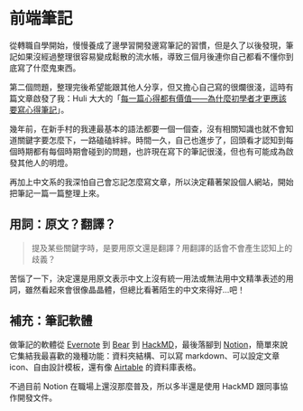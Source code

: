 # 前端筆記

從轉職自學開始，慢慢養成了邊學習開發邊寫筆記的習慣，但是久了以後發現，筆記如果沒經過整理很容易變成鬆散的流水帳，導致三個月後連你自己都看不懂你到底寫了什麼鬼東西。

第二個問題，整理完後希望能跟其他人分享，但又擔心自己寫的很爛很淺，這時有篇文章啟發了我：Huli 大大的「[每一篇心得都有價值——為什麼初學者才更應該要寫心得筆記](https://medium.com/hulis-blog/why-blogging-ab77fd8c6ffa)」。

幾年前，在新手村的我連最基本的語法都要一個一個查，沒有相關知識也就不會知道關鍵字要怎麼下，一路磕磕絆絆。時間一久，自己也進步了，回頭看才認知到每個時期都有每個時期會碰到的問題，也許現在寫下的筆記很淺，但也有可能成為啟發其他人的明燈。

再加上中文系的我深怕自己會忘記怎麼寫文章，所以決定藉著架設個人網站，開始把筆記一篇一篇整理上來。

## 用詞：原文？翻譯？

> 提及某些關鍵字時，是要用原文還是翻譯？用翻譯的話會不會產生認知上的歧義？

苦惱了一下，決定還是用原文表示中文上沒有統一用法或無法用中文精準表述的用詞，雖然看起來會很像晶晶體，但總比看著陌生的中文來得好...吧！

## 補充：筆記軟體

做筆記的軟體從 [Evernote](https://evernote.com/intl/zh-tw) 到 [Bear](https://bear.app/) 到 [HackMD](https://hackmd.io/)，最後落腳到 [Notion](https://www.notion.so/)，簡單來說它集結我最喜歡的幾種功能：資料夾結構、可以寫 markdown、可以設定文章 icon、自由設計模板，還有像 [Airtable](https://airtable.com/) 的資料庫表格。

不過目前 Notion 在職場上還沒那麼普及，所以多半還是使用 HackMD 跟同事協作開發文件。
